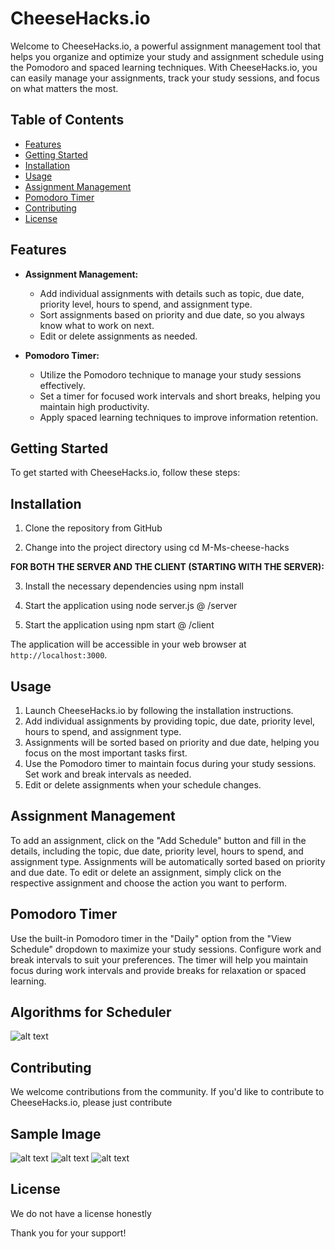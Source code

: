 # CheeseHacks.io

Welcome to CheeseHacks.io, a powerful assignment management tool that helps you organize and optimize your study and assignment schedule using the Pomodoro and spaced learning techniques. With CheeseHacks.io, you can easily manage your assignments, track your study sessions, and focus on what matters the most.

## Table of Contents
- [Features](#features)
- [Getting Started](#getting-started)
- [Installation](#installation)
- [Usage](#usage)
- [Assignment Management](#assignment-management)
- [Pomodoro Timer](#pomodoro-timer)
- [Contributing](#contributing)
- [License](#license)

## Features

- **Assignment Management:**
  - Add individual assignments with details such as topic, due date, priority level, hours to spend, and assignment type.
  - Sort assignments based on priority and due date, so you always know what to work on next.
  - Edit or delete assignments as needed.

- **Pomodoro Timer:**
  - Utilize the Pomodoro technique to manage your study sessions effectively.
  - Set a timer for focused work intervals and short breaks, helping you maintain high productivity.
  - Apply spaced learning techniques to improve information retention.

## Getting Started

To get started with CheeseHacks.io, follow these steps:

## Installation

1. Clone the repository from GitHub

2. Change into the project directory using cd M-Ms-cheese-hacks

**FOR BOTH THE SERVER AND THE CLIENT (STARTING WITH THE SERVER):**

3. Install the necessary dependencies using npm install

4. Start the application using node server.js @ /server

5. Start the application using npm start @ /client

The application will be accessible in your web browser at `http://localhost:3000`.

## Usage

1. Launch CheeseHacks.io by following the installation instructions.
2. Add individual assignments by providing topic, due date, priority level, hours to spend, and assignment type.
3. Assignments will be sorted based on priority and due date, helping you focus on the most important tasks first.
4. Use the Pomodoro timer to maintain focus during your study sessions. Set work and break intervals as needed.
5. Edit or delete assignments when your schedule changes.

## Assignment Management

To add an assignment, click on the "Add Schedule" button and fill in the details, including the topic, due date, priority level, hours to spend, and assignment type. Assignments will be automatically sorted based on priority and due date. To edit or delete an assignment, simply click on the respective assignment and choose the action you want to perform.

## Pomodoro Timer

Use the built-in Pomodoro timer in the "Daily" option from the "View Schedule" dropdown to maximize your study sessions. Configure work and break intervals to suit your preferences. The timer will help you maintain focus during work intervals and provide breaks for relaxation or spaced learning.

## Algorithms for Scheduler

![alt text](https://github.com/max-hubenko/M-Ms-cheese-hacks/blob/main/Algorithm%20SS.png)

## Contributing

We welcome contributions from the community. If you'd like to contribute to CheeseHacks.io, please just contribute

## Sample Image

![alt text](https://github.com/max-hubenko/M-Ms-cheese-hacks/blob/main/FullScreenMain.png?raw=true)
![alt text](https://github.com/max-hubenko/M-Ms-cheese-hacks/blob/main/CreateSchedule.png?raw=true)
![alt text](https://github.com/max-hubenko/M-Ms-cheese-hacks/blob/main/DailyScheduleView.png?raw=true)

## License

We do not have a license honestly

Thank you for your support!
